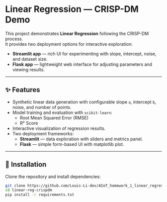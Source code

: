 # Linear Regression — CRISP-DM Demo

This project demonstrates **Linear Regression** following the CRISP-DM process.  
It provides two deployment options for interactive exploration:

- **Streamlit app** — rich UI for experimenting with slope, intercept, noise, and dataset size.
- **Flask app** — lightweight web interface for adjusting parameters and viewing results.

---

## ✨ Features
- Synthetic linear data generation with configurable slope `a`, intercept `b`, noise, and number of points.
- Model training and evaluation with `scikit-learn`:
  - Root Mean Squared Error (RMSE)
  - R² Score
- Interactive visualization of regression results.
- Two deployment frameworks:
  - **Streamlit** — data exploration with sliders and metrics panel.
  - **Flask** — simple form-based UI with matplotlib plot.

---

## 🚀 Installation

Clone the repository and install dependencies:

```bash
git clone https://github.com/Louis-Li-dev/AIoT_homework_1_linear_regression/tree/main
cd linear-reg-crispdm
pip install -r requirements.txt

